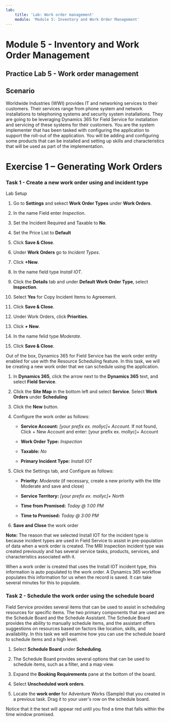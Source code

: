 ```yaml
---
lab:
    title: 'Lab: Work order management'
    module: 'Module 5: Inventory and Work Order Management'
---
```


Module 5 - Inventory and Work Order Management
=====================
## Practice Lab 5 - Work order management

## Scenario

Worldwide Industries (WWI) provides IT and networking services to their
customers. Their services range from phone system and network installations to
telephoning systems and security system installations. They are going to be
leveraging Dynamics 365 for Field Service for installation and servicing of
these systems for their customers. You are the system implementer that has been
tasked with configuring the application to support the roll-out of the
application. You will be adding and configuring some products that can be
installed and setting up skills and characteristics that will be used as part of
the implementation.

Exercise 1 – Generating Work Orders
===================================

### Task 1 - Create a new work order using and incident type

Lab Setup

1. Go to **Settings** and sekect **Work Order Types** under **Work Orders**.

2. In the name Field enter *Inspection*.

3. Set the Incident Required and Taxable to **No**.

4. Set the Price List to **Default**

4. Click **Save & Close**.

5. Under **Work Orders** go to *Incident Types*.

6. Click **+New**.

7. In the name field type *Install IOT*.

7. Click the **Details** tab and under **Default Work Order Type**, select **Inspection**.

8. Select **Yes** for Copy Incident Items to Agreement.

9. Click **Save & Close**.

10. Under Work Orders, click **Priorities**.

11. Click **+ New**.

12. In the name felid type *Moderate*.

13. Click **Save & Close**.

Out of the box, Dynamics 365 for Field Service has the work order entity enabled
for use with the Resource Scheduling feature. In this task, we will be creating
a new work order that we can schedule using the application.

1.  In **Dynamics 365**, click the arrow next to the **Dynamics 365** text, and
    select **Field Service**.

2.  Click the **Site Map** in the bottom left and select **Service**.  Select **Work Orders** under **Scheduling**

3.  Click the **New** button.

4.  Configure the work order as follows:

    -   **Service Account:** *[your prefix ex. mollyc]+ Account*.  If not found, Click + New Account and enter: [your prefix ex. mollyc]+ Account

    -   **Work Order Type:** *Inspection*

    -   **Taxable:** *No*

    -   **Primary Incident Type:** *Install IOT*

5.  Click the Settings tab, and Configure as follows:

    -   **Priority:** *Moderate* (if necessary, create a new priority with the
        title Moderate and save and close)

    -   **Service Territory:** *[your prefix ex. mollyc]+ North*

    -   **Time from Promised:** *Today \@ 1:00 PM*

    -   **Time to Promised:** *Today \@ 3:00 PM*

6.  **Save and Close** the work order

**Note:** The reason that we selected Install IOT for the incident type is
because incident types are used in Field Service to assist in pre-population
of data when a work order is created. The MRI Inspection incident type was
created previously and has several service tasks, products, services, and
characteristics associated with it.

When a work order is created that uses the Install IOT incident type, this
information is auto populated to the work order. A Dynamics 365 workflow populates this information for us when
the record is saved. It can take several minutes for this to populate.

### Task 2 - Schedule the work order using the schedule board

Field Service provides several items that can be used to assist in scheduling
resources for specific items. The two primary components that are used are the
Schedule Board and the Schedule Assistant. The Schedule Board provides the
ability to manually schedule items, and the assistant offers suggestions on
resources based on factors like location, skills, and availability. In this task
we will examine how you can use the schedule board to schedule items and a high
level.

1.  Select **Schedule Board** under **Scheduling**.

2.  The Schedule Board provides several options that can be used to schedule
    items, such as a filter, and a map view.

3.  Expand the **Booking Requirements** pane at the bottom of the board.

4.  Select **Unscheduled work orders**.

5.  Locate the **work order** for Adventure Works (Sample) that you created in a
    previous task. Drag it to your user's row on the schedule board.

Notice that it the text will appear red until you find a time that falls
within the time window promised.
